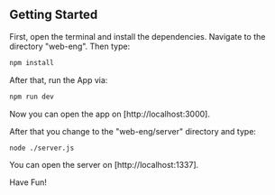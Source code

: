 ## Getting Started

First, open the terminal and install the dependencies. 
Navigate to the directory "web-eng". Then type:

```bash
npm install
```

After that, run the App via:

```bash
npm run dev
```

Now you can open the app on [http://localhost:3000]. 


After that you change to the "web-eng/server" directory and type:

```bash
node ./server.js
```

You can open the server on [http://localhost:1337].

Have Fun!